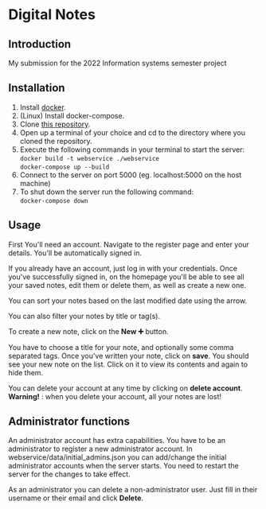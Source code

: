 # Digital Notes

## Introduction

My submission for the 2022 Information systems semester project

## Installation

1. Install [docker](https://www.docker.com/).
2. (Linux) Install docker-compose.
3. Clone [this repository](https://github.com/Xadak/Information-Systems-Semester-Project.git).
4. Open up a terminal of your choice and cd to the directory where you cloned the repository.  
5. Execute the following commands in your terminal to start the server:  
`docker build -t webservice ./webservice`  
`docker-compose up --build`
6. Connect to the server on port 5000 (eg. localhost:5000 on the host machine)
7. To shut down the server run the following command:  
`docker-compose down`

## Usage

First You'll need an account. Navigate to the register page and enter your details. You'll be automatically signed in. 

If you already have an account, just log in with your credentials.
Once you've successfully signed in, on the homepage you'll be able to see all your saved notes, edit them or delete them, as well as create a new one. 

You can sort your notes based on the last modified date using the arrow.

You can also filter your notes by title or tag(s).

To create a new note, click on the **New &#10133;** button.

You have to choose a title for your note, and optionally some comma separated tags. Once you've written your note, click on **save**. You should see your new note on the list. Click on it to view its contents and again to hide them.

You can delete your account at any time by clicking on **delete account**. __Warning!__ : when you delete your account, all your notes are lost!

## Administrator functions

An administrator account has extra capabilities. You have to be an administrator to register a new administrator account. In webservice/data/initial_admins.json you can add/change the initial administrator accounts when the server starts. You need to restart the server for the changes to take effect.

As an administrator you can delete a non-administrator user. Just fill in their username or their email and click **Delete**.
